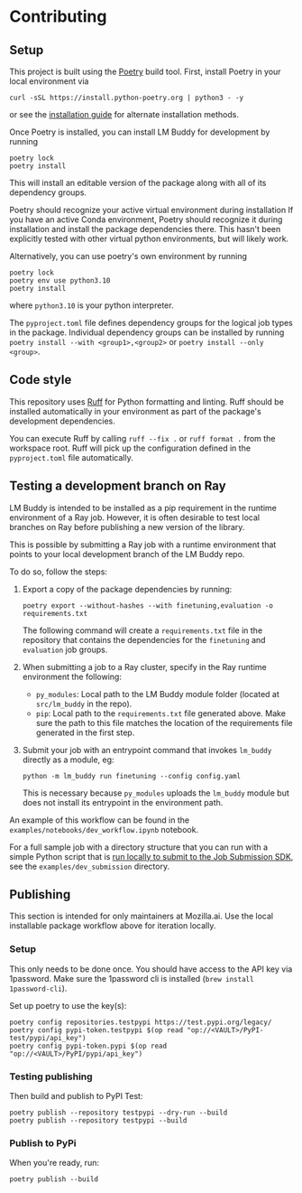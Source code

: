 # Contributing

## Setup

This project is built using the [Poetry](https://python-poetry.org/docs/) build tool.
First, install Poetry in your local environment via
```
curl -sSL https://install.python-poetry.org | python3 - -y
```
or see the [installation guide](https://python-poetry.org/docs/#installation)
for alternate installation methods.

Once Poetry is installed, you can install LM Buddy for development by running
```
poetry lock
poetry install
```
This will install an editable version of the package along with all of its dependency groups.

Poetry should recognize your active virtual environment during installation
If you have an active Conda environment, Poetry should recognize it during installation
and install the package dependencies there.
This hasn't been explicitly tested with other virtual python environments, but will likely work.

Alternatively, you can use poetry's own environment by running
```
poetry lock
poetry env use python3.10
poetry install
```
where `python3.10` is your python interpreter.

The `pyproject.toml` file defines dependency groups for the logical job types in the package.
Individual dependency groups can be installed by running
`poetry install --with <group1>,<group2>` or `poetry install --only <group>`.

## Code style

This repository uses [Ruff](https://docs.astral.sh/ruff/) for Python formatting and linting.
Ruff should be installed automatically in your environment as part of the package's
development dependencies.

You can execute Ruff by calling `ruff --fix .` or `ruff format .` from the workspace root.
Ruff will pick up the configuration defined in the `pyproject.toml` file automatically.

## Testing a development branch on Ray

LM Buddy is intended to be installed as a pip requirement in the runtime environment of a Ray job.
However, it is often desirable to test local branches on Ray before publishing a new version of the library.

This is possible by submitting a Ray job with a runtime environment that points to your
local development branch of the LM Buddy repo.

To do so, follow the steps:

1. Export a copy of the package dependencies by running:

    ```
    poetry export --without-hashes --with finetuning,evaluation -o requirements.txt
    ```

    The following command will create a `requirements.txt` file in the repository
    that contains the dependencies for the `finetuning` and `evaluation` job groups.

2. When submitting a job to a Ray cluster, specify in the Ray runtime environment the following:

    - `py_modules`: Local path to the LM Buddy module folder (located at `src/lm_buddy` in the repo).
    - `pip`: Local path to the `requirements.txt` file generated above. Make sure the path to this file
    matches the location of the requirements file generated in the first step. 

3. Submit your job with an entrypoint command that invokes `lm_buddy` directly as a module, eg:

    ```
    python -m lm_buddy run finetuning --config config.yaml
    ```

    This is necessary because `py_modules` uploads the `lm_buddy` module
    but does not install its entrypoint in the environment path.

An example of this workflow can be found in the `examples/notebooks/dev_workflow.ipynb` notebook.

For a full sample job with a directory structure that you can run with a simple Python script that is 
[run locally to submit to the Job Submission SDK](https://docs.ray.io/en/latest/cluster/running-applications/job-submission/sdk.html#submitting-a-ray-job), 
see the `examples/dev_submission` directory.

## Publishing

This section is intended for only maintainers at Mozilla.ai.
Use the local installable package workflow above for iteration locally.

### Setup

This only needs to be done once.
You should have access to the API key via 1password. 
Make sure the 1password cli is installed (`brew install 1password-cli`).

Set up poetry to use the key(s):

```
poetry config repositories.testpypi https://test.pypi.org/legacy/
poetry config pypi-token.testpypi $(op read "op://<VAULT>/PyPI-test/pypi/api_key")
poetry config pypi-token.pypi $(op read "op://<VAULT>/PyPI/pypi/api_key")
```

### Testing publishing 

Then build and publish to PyPI Test:

```
poetry publish --repository testpypi --dry-run --build
poetry publish --repository testpypi --build
```

### Publish to PyPi

When you're ready, run:

```
poetry publish --build
```
